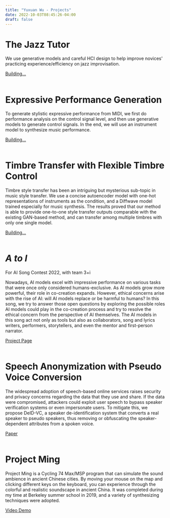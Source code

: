 ```yaml
---
title: "Yuxuan Wu - Projects"
date: 2022-10-03T08:45:26-04:00
draft: false
---
```


<head>
  <meta charset="utf-8">
  <link rel="stylesheet" href="card.css" media="all">
</head>


<!-- ## The Jazz Tutor -->
<div class="card">
    <div class="card-image" style="background-image: url(jazztutor.jpg)"></div>
    <div class="card-content">
        <h1>The Jazz Tutor</h1>
        <p>We use generative models and careful HCI design to help improve novices' practicing experience/efficiency on jazz improvisation.</p>
        <div class="card-details">
        <div class="card-details-inner">
            <div class="read-more">
            <a class="button" href="">Building...</a>
            </div>
        </div>
        </div>
    </div>
</div>
<br />

<!-- ## Expressive Performance Generation -->
<div class="card">
    <div class="card-image" style="background-image: url(performance.jpg)"></div>
    <div class="card-content">
        <h1>Expressive Performance Generation</h1>
        <p>To generate stylistic expressive performance from MIDI, we first do performance analysis on the control signal level, and then use generative models to generate control signals. In the end, we will use an instrument model to synthesize music performance.</p>
        <div class="card-details">
        <div class="card-details-inner">
            <div class="read-more">
            <a class="button" href="">Building...</a>
            </div>
        </div>
        </div>
    </div>
</div>
<br />

<!-- ## Timbre Transfer with Flexible Timbre Control  -->
<div class="card">
    <div class="card-image" style="background-image: url(transplayer.png)"></div>
    <div class="card-content">
        <h1>Timbre Transfer with Flexible Timbre Control</h1>
        <p>Timbre style transfer has been an intriguing but mysterious sub-topic in music style transfer. We use a concise autoencoder model with one-hot representations of instruments as the condition, and a Diffwave model trained especially for music synthesis. The results proved that our method is able to provide one-to-one style transfer outputs comparable with the existing GAN-based method, and can transfer among multiple timbres with only one single model.</p>
        <div class="card-details">
        <div class="card-details-inner">
            <div class="read-more">
            <a class="button" href="">Building...</a>
            </div>
        </div>
        </div>
    </div>
</div>
<br />

<!-- ## A to I -->
<div class="card">
    <div class="card-image" style="background-image: url(3+i.jpg)"></div>
    <div class="card-content">
        <h1><i>A to I</i></h1>
        <div class="subtitle">For AI Song Contest 2022, with team 3+i</div>
        <p>Nowadays, AI models excel with impressive performance on various tasks that were once only considered humans-exclusive. As AI models grow more powerful, their role in co-creation expands. However, ethical concerns arise with the rise of AI: will AI models replace or be harmful to humans? In this song, we try to answer those open questions by exploring the possible roles AI models could play in the co-creation process and try to resolve the ethical concern from the perspective of AI themselves. The AI models in this song act not only as tools but also as collaborators, song and lyrics writers, performers, storytellers, and even the mentor and first-person narrator.</p>
        <div class="card-details">
        <div class="card-details-inner">
            <div class="read-more">
            <a class="button" href="https://www.aisongcontest.com/participants-2022/3i">Project Page</a>
            </div>
        </div>
        </div>
    </div>
</div>
<br />

<!-- ## Speech Anonymization  -->
<div class="card">
    <div class="card-image" style="background-image: url(deid_vc.jpg)"></div>
    <div class="card-content">
        <h1>Speech Anonymization with Pseudo Voice Conversion</h1>
        <div class="subtitle"></div>
        <p>The widespread adoption of speech-based online services raises security and privacy concerns regarding the data that they use and share. If the data were compromised, attackers could exploit user speech to bypass speaker verification systems or even impersonate users. To mitigate this, we propose DeID-VC, a speaker de-identification system that converts a real speaker to pseudo speakers, thus removing or obfuscating the speaker-dependent attributes from a spoken voice.</p>
        <div class="card-details">
        <div class="card-details-inner">
            <div class="read-more">
            <a class="button" href="https://arxiv.org/pdf/2209.04530.pdf">Paper</a>
            </div>
        </div>
        </div>
    </div>
</div>
<br />

<!-- ## Project Ming -->
<div class="card">
    <div class="card-image" style="background-image: url(project_ming.png)"></div>
    <div class="card-content">
        <h1>Project Ming</h1>
        <div class="subtitle"></div>
        <p>Project Ming is a Cycling 74 Max/MSP program that can simulate the sound ambience in ancient Chinese cities. By moving your mouse on the map and clicking different keys on the keyboard, you can experience through the colorful and realistic soundscape in ancient China. It was completed during my time at Berkeley summer school in 2019, and a variety of synthesizing techniques were adopted.</p>
        <div class="card-details">
        <div class="card-details-inner">
            <div class="read-more">
            <a class="button" href="https://drive.google.com/file/d/1RO0CLQU-DuB6bjO2We0h0V2WVvcp9bqA/view?usp=sharing">Video Demo</a>
            </div>
        </div>
        </div>
    </div>
</div>
<br />
